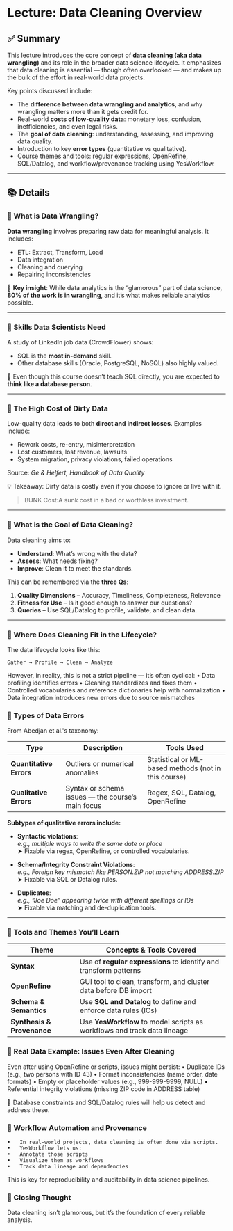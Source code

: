 # Lecture: Data Cleaning Overview

## ✅ Summary

This lecture introduces the core concept of **data cleaning (aka data wrangling)** and its role in the broader data science lifecycle. It emphasizes that data cleaning is essential — though often overlooked — and makes up the bulk of the effort in real-world data projects.

Key points discussed include:
- The **difference between data wrangling and analytics**, and why wrangling matters more than it gets credit for.
- Real-world **costs of low-quality data**: monetary loss, confusion, inefficiencies, and even legal risks.
- The **goal of data cleaning**: understanding, assessing, and improving data quality.
- Introduction to key **error types** (quantitative vs qualitative).
- Course themes and tools: regular expressions, OpenRefine, SQL/Datalog, and workflow/provenance tracking using YesWorkflow.

---

## 📚 Details

### 🔷 What is Data Wrangling?

**Data wrangling** involves preparing raw data for meaningful analysis. It includes:
- ETL: Extract, Transform, Load
- Data integration
- Cleaning and querying
- Repairing inconsistencies

🧠 **Key insight**: While data analytics is the “glamorous” part of data science, **80% of the work is in wrangling**, and it’s what makes reliable analytics possible.

---

### 🔸 Skills Data Scientists Need

A study of LinkedIn job data (CrowdFlower) shows:
- SQL is the **most in-demand** skill.
- Other database skills (Oracle, PostgreSQL, NoSQL) also highly valued.

📌 Even though this course doesn’t teach SQL directly, you are expected to **think like a database person**.

---

### 🔸 The High Cost of Dirty Data

Low-quality data leads to both **direct and indirect losses**. Examples include:
- Rework costs, re-entry, misinterpretation
- Lost customers, lost revenue, lawsuits
- System migration, privacy violations, failed operations

Source: *Ge & Helfert, Handbook of Data Quality*

💡 Takeaway: Dirty data is costly even if you choose to ignore or live with it.

> BUNK Cost:A sunk cost in a bad or worthless investment.
---

### 🔸 What is the Goal of Data Cleaning?

Data cleaning aims to:
- **Understand**: What’s wrong with the data?
- **Assess**: What needs fixing?
- **Improve**: Clean it to meet the standards.

This can be remembered via the **three Qs**:
1. **Quality Dimensions** – Accuracy, Timeliness, Completeness, Relevance
2. **Fitness for Use** – Is it good enough to answer our questions?
3. **Queries** – Use SQL/Datalog to profile, validate, and clean data.

---

### 🔸 Where Does Cleaning Fit in the Lifecycle?

The data lifecycle looks like this:

```text
Gather → Profile → Clean → Analyze
```

However, in reality, this is not a strict pipeline — it’s often cyclical:
	•	Data profiling identifies errors
	•	Cleaning standardizes and fixes them
	•	Controlled vocabularies and reference dictionaries help with normalization
	•	Data integration introduces new errors due to source mismatches

### 🔸 Types of Data Errors

From Abedjan et al.'s taxonomy:

| Type                  | Description                                      | Tools Used                      |
|-----------------------|--------------------------------------------------|----------------------------------|
| **Quantitative Errors** | Outliers or numerical anomalies                  | Statistical or ML-based methods (not in this course) |
| **Qualitative Errors**  | Syntax or schema issues — the course’s main focus | Regex, SQL, Datalog, OpenRefine |

**Subtypes of qualitative errors include:**

- **Syntactic violations**:  
  _e.g., multiple ways to write the same date or place_  
  ➤ Fixable via regex, OpenRefine, or controlled vocabularies.

- **Schema/Integrity Constraint Violations**:  
  _e.g., Foreign key mismatch like PERSON.ZIP not matching ADDRESS.ZIP_  
  ➤ Fixable via SQL or Datalog rules.

- **Duplicates**:  
  _e.g., “Joe Doe” appearing twice with different spellings or IDs_  
  ➤ Fixable via matching and de-duplication tools.

---

### 🔸 Tools and Themes You’ll Learn

| Theme              | Concepts & Tools Covered                            |
|--------------------|-----------------------------------------------------|
| **Syntax**         | Use of **regular expressions** to identify and transform patterns |
| **OpenRefine**     | GUI tool to clean, transform, and cluster data before DB import |
| **Schema & Semantics** | Use **SQL and Datalog** to define and enforce data rules (ICs) |
| **Synthesis & Provenance** | Use **YesWorkflow** to model scripts as workflows and track data lineage |


### 🔸 Real Data Example: Issues Even After Cleaning

Even after using OpenRefine or scripts, issues might persist:
	•	Duplicate IDs (e.g., two persons with ID 43)
	•	Format inconsistencies (name order, date formats)
	•	Empty or placeholder values (e.g., 999-999-9999, NULL)
	•	Referential integrity violations (missing ZIP code in ADDRESS table)

📌 Database constraints and SQL/Datalog rules will help us detect and address these.

### 🔸 Workflow Automation and Provenance
	•	In real-world projects, data cleaning is often done via scripts.
	•	YesWorkflow lets us:
	•	Annotate those scripts
	•	Visualize them as workflows
	•	Track data lineage and dependencies

This is key for reproducibility and auditability in data science pipelines.

### 🧠 Closing Thought

Data cleaning isn’t glamorous, but it’s the foundation of every reliable analysis.
